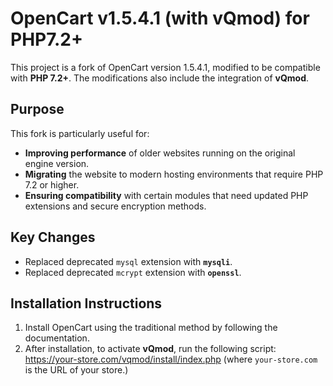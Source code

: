 # OpenCart v1.5.4.1 (with vQmod) for PHP7.2+

This project is a fork of OpenCart version 1.5.4.1, modified to be compatible with **PHP 7.2+**. 
The modifications also include the integration of **vQmod**.

## Purpose

This fork is particularly useful for:

- **Improving performance** of older websites running on the original engine version.
- **Migrating** the website to modern hosting environments that require PHP 7.2 or higher.
- **Ensuring compatibility** with certain modules that need updated PHP extensions and secure encryption methods.

## Key Changes

- Replaced deprecated `mysql` extension with **`mysqli`**.
- Replaced deprecated `mcrypt` extension with **`openssl`**.

## Installation Instructions

1. Install OpenCart using the traditional method by following the documentation.
2. After installation, to activate **vQmod**, run the following script: https://your-store.com/vqmod/install/index.php (where `your-store.com` is the URL of your store.)
